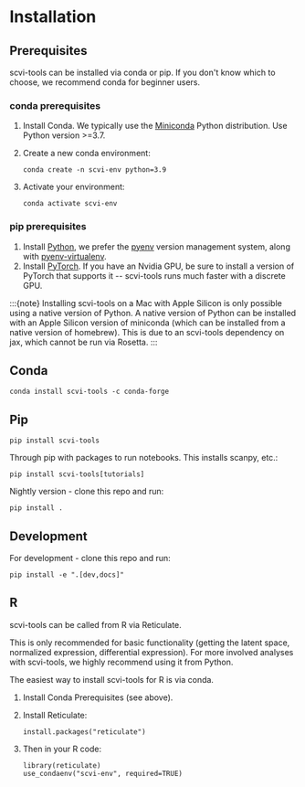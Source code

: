 # Installation

## Prerequisites

scvi-tools can be installed via conda or pip. If you don't know which to choose, we recommend conda for beginner users.

### conda prerequisites

1. Install Conda. We typically use the [Miniconda] Python distribution. Use Python version >=3.7.

2. Create a new conda environment:

    ```
    conda create -n scvi-env python=3.9
    ```

3. Activate your environment:

    ```
    conda activate scvi-env
    ```

### pip prerequisites

1. Install [Python], we prefer the [pyenv](https://github.com/pyenv/pyenv/) version management system, along with [pyenv-virtualenv](https://github.com/pyenv/pyenv-virtualenv/).
2. Install [PyTorch]. If you have an Nvidia GPU, be sure to install a version of PyTorch that supports it -- scvi-tools runs much faster with a discrete GPU.

:::{note}
Installing scvi-tools on a Mac with Apple Silicon is only possible using a native version of Python. A native version of Python can be installed with an Apple Silicon version of miniconda (which can be installed from a native version of homebrew). This is due to an scvi-tools dependency on jax, which cannot be run via Rosetta.
:::

## Conda

```
conda install scvi-tools -c conda-forge
```

## Pip

```
pip install scvi-tools
```

Through pip with packages to run notebooks. This installs scanpy, etc.:

```
pip install scvi-tools[tutorials]
```

Nightly version - clone this repo and run:

```
pip install .
```

## Development

For development - clone this repo and run:

```
pip install -e ".[dev,docs]"
```

## R

scvi-tools can be called from R via Reticulate.

This is only recommended for basic functionality (getting the latent space, normalized expression, differential expression). For more involved analyses with scvi-tools, we highly recommend using it from Python.

The easiest way to install scvi-tools for R is via conda.

1. Install Conda Prerequisites (see above).

2. Install Reticulate:

    ```
    install.packages("reticulate")
    ```

3. Then in your R code:

    ```
    library(reticulate)
    use_condaenv("scvi-env", required=TRUE)
    ```

[miniconda]: https://conda.io/miniconda.html
[python]: https://www.python.org/downloads/
[pytorch]: http://pytorch.org
[reticulate]: https://rstudio.github.io/reticulate/
